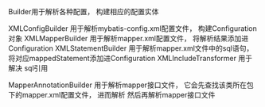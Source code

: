 


Builder用于解析各种配置， 构建相应的配置实体

XMLConfigBuilder 用于解析mybatis-config.xml配置文件， 构建Configuration对象
XMLMapperBuilder 用于解析mapper.xml配置文件， 将解析结果添加进Configuration
XMLStatementBuilder 用于解析mapper.xml文件中的sql语句， 将对应mappedStatement添加进Configuration
XMLIncludeTransformer 用于解决<include/> sql引用

MapperAnnotationBuilder 用于解析mapper接口文件， 
它会先查找该类所在包下的mapper.xml配置文件， 进而解析
然后再解析mapper接口文件









